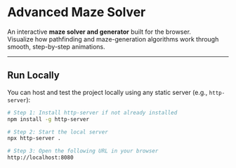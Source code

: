 # Advanced Maze Solver

An interactive **maze solver and generator** built for the browser.  
Visualize how pathfinding and maze-generation algorithms work through smooth, step-by-step animations.  

---

## Run Locally

You can host and test the project locally using any static server (e.g., `http-server`):

```bash
# Step 1: Install http-server if not already installed
npm install -g http-server

# Step 2: Start the local server
npx http-server .

# Step 3: Open the following URL in your browser
http://localhost:8080
